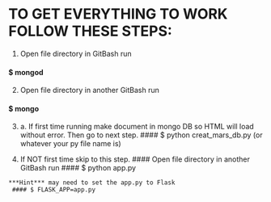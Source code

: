 # TO GET EVERYTHING TO WORK FOLLOW THESE STEPS:

  1. Open file directory in GitBash run
   #### $ mongod
    
  2. Open file directory in another GitBash run
   #### $ mongo
    
  3. a. If first time running make document in mongo DB so HTML will load without error. Then go to next step.
    #### $ python creat_mars_db.py      (or whatever your py file name is)
    
  3. If NOT first time skip to this step.
    #### Open file directory in another GitBash run
    #### $ python app.py
     
     
     
     
    ***Hint*** may need to set the app.py to Flask
     #### $ FLASK_APP=app.py
